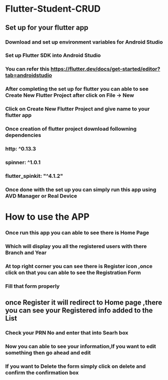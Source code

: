 # Flutter-Student-CRUD

## Set up for your flutter app 

### Download and set up environment variables for Android Studio
### Set up Flutter SDK into Android Studio
### You can refer this https://flutter.dev/docs/get-started/editor?tab=androidstudio
### After completing the set up for flutter you can able to see Create New Flutter Project after click on File -> New
### Click on Create New Flutter Project and give name to your flutter app
### Once creation of flutter project download followning dependencies

###  http: ^0.13.3
###  spinner: ^1.0.1
###  flutter_spinkit: "^4.1.2" 

### Once done with the set up you can simply run this app using AVD Manager or Real Device

# How to use the APP

### Once run this app you can able to see there is Home Page
### Which will display you all the registered users with there Branch and Year
### At top right corner you can see there is Register icon ,once click on that you can able to see the Registration Form
### Fill that form properly
## once Register it will redirect to Home page ,there you can see your Registered info added to the List
### Check your PRN No and enter that into Searh box
### Now you can able to see your information,If you want to edit something then go ahead and edit
### If you want to Delete the form simply click on delete and confirm the confirmation box

